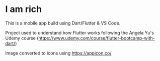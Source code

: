 # I am rich

This is a mobile app build using Dart/Flutter & VS Code.

Project used to understand how Flutter works following the Angela Yu's Udemy course (https://www.udemy.com/course/flutter-bootcamp-with-dart/)

Image converted to icons using https://appicon.co/

